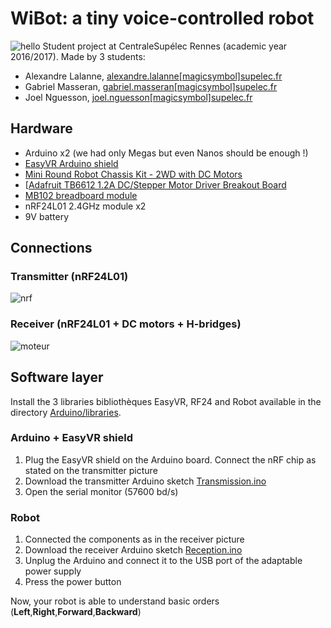 # WiBot: a tiny voice-controlled robot
![hello](https://raw.githubusercontent.com/ProjetSolideP12/Projet-de-synthese-P12/master/img/robot.jpg)
Student project at CentraleSupélec Rennes (academic year 2016/2017). Made by 3 students:
* Alexandre Lalanne, [alexandre.lalanne[magicsymbol]supelec.fr](mailto:alexandre.lalanne[magicsymbol]supelec.fr)
* Gabriel Masseran, [gabriel.masseran[magicsymbol]supelec.fr](mailto:gabriel.masseran[magicsymbol]supelec.fr)
* Joel Nguesson, [joel.nguesson[magicsymbol]supelec.fr](mailto:joel.nguesson[magicsymbol]supelec.fr)

## Hardware
* Arduino x2 (we had only Megas but even Nanos should be enough !)
* [EasyVR Arduino shield](http://www.robotshop.com/eu/fr/blindage-arduino-reconnaissance-vocale-easyvr-30-assembler.html)
* [Mini Round Robot Chassis Kit - 2WD with DC Motors](https://www.adafruit.com/product/3216)
* [[Adafruit TB6612 1.2A DC/Stepper Motor Driver Breakout Board](https://learn.adafruit.com/adafruit-tb6612-h-bridge-dc-stepper-motor-driver-breakout/overview)
* [MB102 breadboard module](https://www.amazon.fr/Breadboard-Module-alimentation-Puissance-Arduino/dp/B00IOB9B1Q)
* nRF24L01 2.4GHz module x2
* 9V battery

## Connections
### Transmitter (nRF24L01)
![nrf](https://raw.githubusercontent.com/ProjetSolideP12/Projet-de-synthese-P12/master/img/transmitter_bb.png)
### Receiver (nRF24L01 + DC motors + H-bridges)
![moteur](https://raw.githubusercontent.com/ProjetSolideP12/Projet-de-synthese-P12/master/img/receiver_bb.png)

## Software layer
Install the 3 libraries bibliothèques EasyVR, RF24 and Robot available in the directory [Arduino/libraries](https://github.com/ProjetSolideP12/Projet-de-synthese-P12/tree/master/Arduino/libraries).

### Arduino + EasyVR shield
1. Plug the EasyVR shield on the Arduino board. Connect the nRF chip as stated on the transmitter picture
2. Download the transmitter Arduino sketch [Transmission.ino](https://github.com/ProjetSolideP12/Projet-de-synthese-P12/blob/master/Arduino/Transmission/Transmission.ino)
3. Open the serial monitor (57600 bd/s)

### Robot
1. Connected the components as in the receiver picture
2. Download the receiver Arduino sketch [Reception.ino](https://github.com/ProjetSolideP12/Projet-de-synthese-P12/blob/master/Arduino/Reception/Reception.ino)
3. Unplug the Arduino and connect it to the USB port of the adaptable power supply
4. Press the power button

Now, your robot is able to understand basic orders (**Left**,**Right**,**Forward**,**Backward**)
